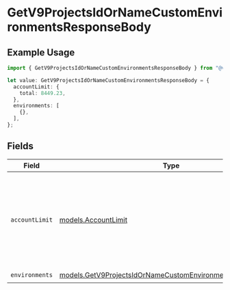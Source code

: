 # GetV9ProjectsIdOrNameCustomEnvironmentsResponseBody

## Example Usage

```typescript
import { GetV9ProjectsIdOrNameCustomEnvironmentsResponseBody } from "@vercel/sdk/models/getv9projectsidornamecustomenvironmentsop.js";

let value: GetV9ProjectsIdOrNameCustomEnvironmentsResponseBody = {
  accountLimit: {
    total: 8449.23,
  },
  environments: [
    {},
  ],
};
```

## Fields

| Field                                                                                                                            | Type                                                                                                                             | Required                                                                                                                         | Description                                                                                                                      |
| -------------------------------------------------------------------------------------------------------------------------------- | -------------------------------------------------------------------------------------------------------------------------------- | -------------------------------------------------------------------------------------------------------------------------------- | -------------------------------------------------------------------------------------------------------------------------------- |
| `accountLimit`                                                                                                                   | [models.AccountLimit](../models/accountlimit.md)                                                                                 | :heavy_check_mark:                                                                                                               | The maximum number of custom environments allowed either by the team's plan type or a custom override.                           |
| `environments`                                                                                                                   | [models.GetV9ProjectsIdOrNameCustomEnvironmentsEnvironments](../models/getv9projectsidornamecustomenvironmentsenvironments.md)[] | :heavy_check_mark:                                                                                                               | N/A                                                                                                                              |